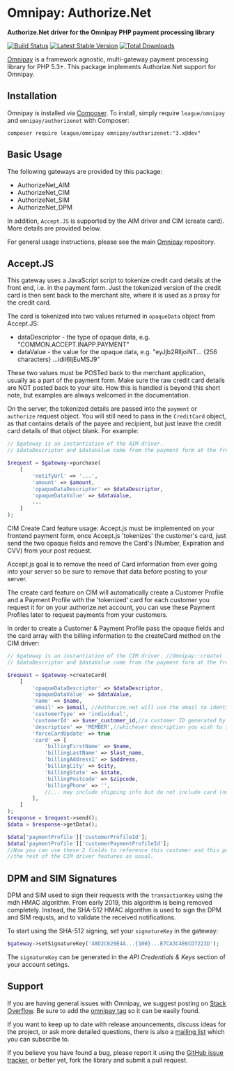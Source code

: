 # Omnipay: Authorize.Net

**Authorize.Net driver for the Omnipay PHP payment processing library**

[![Build Status](https://travis-ci.org/thephpleague/omnipay-authorizenet.png?branch=master)](https://travis-ci.org/thephpleague/omnipay-authorizenet)
[![Latest Stable Version](https://poser.pugx.org/omnipay/authorizenet/version.png)](https://packagist.org/packages/omnipay/authorizenet)
[![Total Downloads](https://poser.pugx.org/omnipay/authorizenet/d/total.png)](https://packagist.org/packages/omnipay/authorizenet)

[Omnipay](https://github.com/thephpleague/omnipay) is a framework agnostic, multi-gateway payment
processing library for PHP 5.3+. This package implements Authorize.Net support for Omnipay.

## Installation

Omnipay is installed via [Composer](http://getcomposer.org/). To install, simply require `league/omnipay` and `omnipay/authorizenet` with Composer:

```
composer require league/omnipay omnipay/authorizenet:"3.x@dev"
```

## Basic Usage

The following gateways are provided by this package:

* AuthorizeNet_AIM
* AuthorizeNet_CIM
* AuthorizeNet_SIM
* AuthorizeNet_DPM

In addition, `Accept.JS` is supported by the AIM driver and CIM (create card). More details are provided below.

For general usage instructions, please see the main [Omnipay](https://github.com/thephpleague/omnipay)
repository.

## Accept.JS

This gateway uses a JavaScript script to tokenize credit card details at the front end,
i.e. in the payment form.
Just the tokenized version of the credit card is then sent back to the merchant site,
where it is used as a proxy for the credit card.

The card is tokenized into two values returned in `opaqueData` object from Accept.JS:

* dataDescriptor - the type of opaque data, e.g. "COMMON.ACCEPT.INAPP.PAYMENT"
* dataValue - the value for the opaque data, e.g. "eyJjb2RlIjoiNT... {256 characters} ...idiI6IjEuMSJ9"

These two values must be POSTed back to the merchant application, usually as a part of the payment form.
Make sure the raw credit card details are NOT posted back to your site.
How this is handled is beyond this short note, but examples are always welcomed in the documentation.

On the server, the tokenized details are passed into the `payment` or `authorize` request object.
You will still need to pass in the `CreditCard` object, as that contains details of the payee and
recipient, but just leave the credit card details of that object blank. For example:

```php
// $gateway is an instantiation of the AIM driver.
// $dataDescriptor and $dataValue come from the payment form at the front end.

$request = $gateway->purchase(
    [
        'notifyUrl' => '...',
        'amount' => $amount,
        'opaqueDataDescriptor' => $dataDescriptor,
        'opaqueDataValue' => $dataValue,
        ...
    ]
);
```

CIM Create Card feature usage:
Accept.js must be implemented on your frontend payment form, once Accept.js 'tokenizes' the customer's 
card, just send the two opaque fields and remove the Card's (Number, Expiration and CVV) from your post request.

Accept.js goal is to remove the need of Card information from ever going into your server so be sure to remove that data
before posting to your server.

The create card feature on CIM will automatically create a Customer Profile and a Payment Profile with the 
'tokenized' card for each customer you request it for on your authorize.net account, you can use these Payment Profiles 
later to request payments from your customers.

In order to create a Customer & Payment Profile pass the opaque fields and the card array with the billing information
to the createCard method on the CIM driver:

```php
// $gateway is an instantiation of the CIM driver. //Omnipay::create( 'AuthorizeNet_CIM' )
// $dataDescriptor and $dataValue come from the payment form at the front end.

$request = $gateway->createCard(
    [
        'opaqueDataDescriptor' => $dataDescriptor,
        'opaqueDataValue' => $dataValue,
        'name' => $name,
        'email' => $email, //Authorize.net will use the email to identify the CustomerProfile 
        'customerType' => 'individual',
        'customerId' => $user_customer_id,//a customer ID generated by your system or send null
        'description' => 'MEMBER',//whichever description you wish to send
        'forceCardUpdate' => true
        'card' => [
            'billingFirstName' => $name,
            'billingLastName' => $last_name,
            'billingAddress1' => $address,
            'billingCity' => $city,
            'billingState' => $state,
            'billingPostcode' => $zipcode,
            'billingPhone' => '',
            //... may include shipping info but do not include card (number, cvv or expiration)
        ],
    ]
);
$response = $request->send();
$data = $response->getData();

$data['paymentProfile']['customerProfileId'];
$data['paymentProfile']['customerPaymentProfileId'];
//Now you can use these 2 fields to reference this customer and this payment profile for later use with 
//the rest of the CIM driver features as usual.
```

## DPM and SIM Signatures

DPM and SIM used to sign their requests with the `transactionKey` using the mdh HMAC algorithm.
From early 2019, this algorithm is being removed completely.
Instead, the SHA-512 HMAC algorithm is used to sign the DPM and SIM requsts,
and to validate the received  notifications.

To start using the SHA-512 signing, set your `signatureKey` in the gateway:

```php
$gateway->setSignatureKey('48D2C629E4A...{100}...E7CA3C4E6CD7223D');
```

The `signatureKey` can be generated in the *API Credentials & Keys* section of your account setings.

## Support

If you are having general issues with Omnipay, we suggest posting on
[Stack Overflow](http://stackoverflow.com/). Be sure to add the
[omnipay tag](http://stackoverflow.com/questions/tagged/omnipay) so it can be easily found.

If you want to keep up to date with release anouncements, discuss ideas for the project,
or ask more detailed questions, there is also a [mailing list](https://groups.google.com/forum/#!forum/omnipay) which
you can subscribe to.

If you believe you have found a bug, please report it using the [GitHub issue tracker](https://github.com/thephpleague/omnipay-authorizenet/issues),
or better yet, fork the library and submit a pull request.
